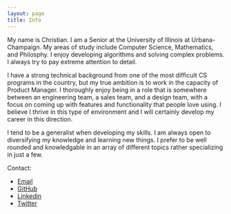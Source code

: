 ```yaml
---
layout: page
title: Info
---
```


My name is Christian.  I am a Senior at the University of Illinois at Urbana-Champaign.  My areas of study include Computer Science, Mathematics, and Philosphy.  I enjoy developing algorithms and solving complex problems.  I always try to pay extreme attention to detail.

I have a strong technical background from one of the most difficult CS programs in the country, but my true ambition is to work in the capacity of Product Manager.  I thoroughly enjoy being in a role that is somewhere between an engineering team, a sales team, and a design team, with a focus on coming up with features and functionality that people love using.  I believe I thrive in this type of environment and I will certainly develop my career in this direction.

I tend to be a generalist when developing my skills.  I am always open to diversifying my knowledge and learning new things.  I prefer to be well rounded and knowledgable in an array of different topics rather specializing in just a few.

Contact:

* [Email](mailto:c.charukiewicz@gmail.com)
* [GitHub](http://github.com/charukiewicz)
* [Linkedin](https://www.linkedin.com/in/charukiewicz)
* [Twitter](https://www.twitter.com/charukiewicz)
